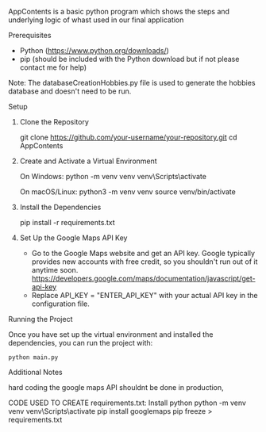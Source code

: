 AppContents is a basic python program which shows the steps and underlying logic of whast used in our final application

Prerequisites

- Python (https://www.python.org/downloads/)
- pip (should be included with the Python download but if not please contact me for help)

Note: The databaseCreationHobbies.py file is used to generate the hobbies database and doesn't need to be run.

Setup

1. Clone the Repository

    git clone https://github.com/your-username/your-repository.git
    cd AppContents

2. Create and Activate a Virtual Environment

    On Windows:
        python -m venv venv
        venv\Scripts\activate

    On macOS/Linux:
        python3 -m venv venv
        source venv/bin/activate

3. Install the Dependencies

    pip install -r requirements.txt

4. Set Up the Google Maps API Key

    - Go to the Google Maps website and get an API key. Google typically provides new accounts with free credit, so you shouldn't run out of it anytime soon. https://developers.google.com/maps/documentation/javascript/get-api-key
    - Replace API_KEY = "ENTER_API_KEY" with your actual API key in the configuration file.

Running the Project

Once you have set up the virtual environment and installed the dependencies, you can run the project with:

    python main.py

Additional Notes

hard coding the google maps API shouldnt be done in production, 

CODE USED TO CREATE requirements.txt:
Install python 
python -m venv venv
venv\Scripts\activate
pip install googlemaps
pip freeze > requirements.txt
